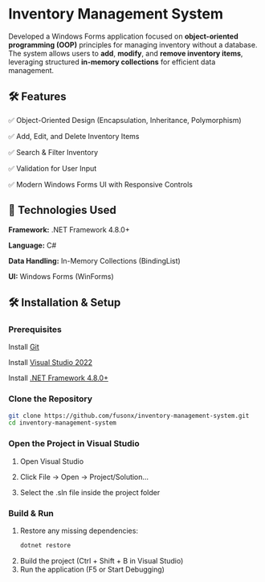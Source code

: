 # Inventory Management System

Developed a Windows Forms application focused on **object-oriented programming (OOP)** principles for managing inventory without a database. The system allows users to **add**, **modify**, and **remove inventory items**, leveraging structured **in-memory collections** for efficient data management.

## 🛠️ Features

✅ Object-Oriented Design (Encapsulation, Inheritance, Polymorphism)

✅ Add, Edit, and Delete Inventory Items

✅ Search & Filter Inventory

✅ Validation for User Input

✅ Modern Windows Forms UI with Responsive Controls



## 🚀 Technologies Used

**Framework:** .NET Framework 4.8.0+

**Language:** C#

**Data Handling:** In-Memory Collections (BindingList<T>)

**UI:** Windows Forms (WinForms)



## 🛠️ Installation & Setup
### **Prerequisites**  
Install [Git](https://git-scm.com/)

Install [Visual Studio 2022](https://visualstudio.microsoft.com/vs/)

Install [.NET Framework 4.8.0+](https://dotnet.microsoft.com/en-us/download/dotnet-framework/net48)



### **Clone the Repository**  
```sh
git clone https://github.com/fusonx/inventory-management-system.git
cd inventory-management-system
```

### **Open the Project in Visual Studio**
1. Open Visual Studio

2. Click File → Open → Project/Solution...

3. Select the .sln file inside the project folder

### **Build & Run**
1. Restore any missing dependencies:
   ```sh
   dotnet restore
   ```
2. Build the project (Ctrl + Shift + B in Visual Studio)
3. Run the application (F5 or Start Debugging)
